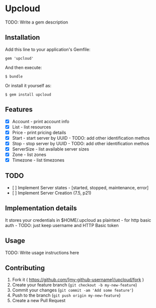 # Upcloud

TODO: Write a gem description

## Installation

Add this line to your application's Gemfile:

    gem 'upcloud'

And then execute:

    $ bundle

Or install it yourself as:

    $ gem install upcloud

## Features

* [x] Account       - print account info
* [x] List          - list resources
* [x] Price         - print pricing details
* [x] Start         - start server by UUID - TODO: add other identification methos
* [x] Stop          - stop server by UUID - TODO: add other identification  methos
* [x] ServerSize    - list available server sizes
* [x] Zone          - list zones
* [x] Timezone      - list timezones

## TODO

* [ ] Implement Server states - [started, stopped, maintenance, error]
* [ ] Implement Server Creation (7.5, p21)


## Implementation details

It stores your credentials in $HOME/.upcloud as plaintext - for http
basic auth - TODO: just keep username and HTTP Basic token
## Usage

TODO: Write usage instructions here

## Contributing

1. Fork it ( https://github.com/[my-github-username]/upcloud/fork )
2. Create your feature branch (`git checkout -b my-new-feature`)
3. Commit your changes (`git commit -am 'Add some feature'`)
4. Push to the branch (`git push origin my-new-feature`)
5. Create a new Pull Request
